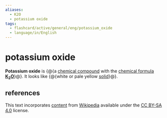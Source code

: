 ```yaml
---
aliases:
  - K2O
  - potassium oxide
tags:
  - flashcard/active/general/eng/potassium_oxide
  - language/in/English
---
```


# potassium oxide

__Potassium oxide__ is {@{a [chemical compound](chemical%20compound.md) with the [chemical formula](chemical%20formula.md) __[K](potassium.md)<sub>2</sub>[O](oxygen.md)__}@}. It looks like {@{white or pale yellow [solid](solid.md)}@}. <!--SR:!2028-04-24,1437,350!2026-02-14,579,230-->

## references

This text incorporates [content](https://en.wikipedia.org/wiki/potassium_oxide) from [Wikipedia](Wikipedia.md) available under the [CC BY-SA 4.0](https://creativecommons.org/licenses/by-sa/4.0/) license.
